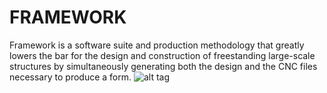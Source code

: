 # FRAMEWORK
Framework is a software suite and production methodology that greatly lowers the bar for the design and construction of freestanding large-scale structures by simultaneously generating both the design and the CNC files necessary to produce a form.
![alt tag](http://cdn.amonograph.com/page/830/Joint-_12_-m1280.jpg)
